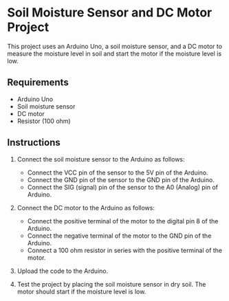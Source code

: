 # Soil Moisture Sensor and DC Motor Project

This project uses an Arduino Uno, a soil moisture sensor, and a DC motor to measure the moisture level in soil and start the motor if the moisture level is low.

## Requirements
* Arduino Uno
* Soil moisture sensor
* DC motor
* Resistor (100 ohm)

## Instructions
1. Connect the soil moisture sensor to the Arduino as follows:
    * Connect the VCC pin of the sensor to the 5V pin of the Arduino.
    * Connect the GND pin of the sensor to the GND pin of the Arduino.
    * Connect the SIG (signal) pin of the sensor to the A0 (Analog) pin of Arduino.

2. Connect the DC motor to the Arduino as follows:
    * Connect the positive terminal of the motor to the digital pin 8 of the Arduino.
    * Connect the negative terminal of the motor to the GND pin of the Arduino.
    * Connect a 100 ohm resistor in series with the positive terminal of the motor.

3. Upload the code to the Arduino.

4. Test the project by placing the soil moisture sensor in dry soil. The motor should start if the moisture level is low.
